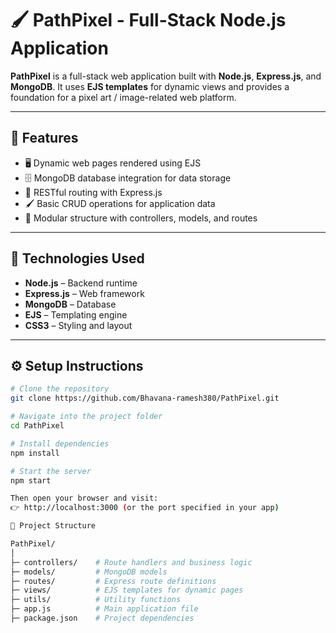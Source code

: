 # 🖌️ PathPixel - Full-Stack Node.js Application

**PathPixel** is a full-stack web application built with **Node.js**, **Express.js**, and **MongoDB**. It uses **EJS templates** for dynamic views and provides a foundation for a pixel art / image-related web platform.

---

## 🚀 Features

* 🖥️ Dynamic web pages rendered using EJS
* 🗄️ MongoDB database integration for data storage
* 🔄 RESTful routing with Express.js
* 🖌️ Basic CRUD operations for application data
* 🎨 Modular structure with controllers, models, and routes

---

## 🧠 Technologies Used

* **Node.js** – Backend runtime
* **Express.js** – Web framework
* **MongoDB** – Database
* **EJS** – Templating engine
* **CSS3** – Styling and layout

---

## ⚙️ Setup Instructions

```bash
# Clone the repository
git clone https://github.com/Bhavana-ramesh380/PathPixel.git

# Navigate into the project folder
cd PathPixel

# Install dependencies
npm install

# Start the server
npm start

Then open your browser and visit:
👉 http://localhost:3000 (or the port specified in your app)

🧩 Project Structure

PathPixel/
│
├─ controllers/    # Route handlers and business logic
├─ models/         # MongoDB models
├─ routes/         # Express route definitions
├─ views/          # EJS templates for dynamic pages
├─ utils/          # Utility functions
├─ app.js          # Main application file
├─ package.json    # Project dependencies


